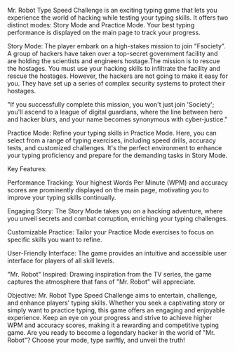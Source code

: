 Mr. Robot Type Speed Challenge is an exciting typing game that lets you experience the world of hacking while testing your typing skills. It offers two distinct modes: Story Mode and Practice Mode. Your best typing performance is displayed on the main page to track your progress.

Story Mode:
The player embark on a high-stakes mission to join "Fsociety". A group of hackers have taken over a top-secret government facility and are holding the scientists and engineers hostage.The mission is to rescue the hostages. You must use your hacking skills to infiltrate the facility and rescue the hostages. However, the hackers are not going to make it easy for you. They have set up a series of complex security systems to protect their hostages.

"If you successfully complete this mission, you won't just join 'Society'; you'll ascend to a league of digital guardians, where the line between hero and hacker blurs, and your name becomes synonymous with cyber-justice."

Practice Mode:
Refine your typing skills in Practice Mode. Here, you can select from a range of typing exercises, including speed drills, accuracy tests, and customized challenges. It's the perfect environment to enhance your typing proficiency and prepare for the demanding tasks in Story Mode.

Key Features:

Performance Tracking: Your highest Words Per Minute (WPM) and accuracy scores are prominently displayed on the main page, motivating you to improve your typing skills continually.

Engaging Story: The Story Mode takes you on a hacking adventure, where you unveil secrets and combat corruption, enriching your typing challenges.

Customizable Practice: Tailor your Practice Mode exercises to focus on specific skills you want to refine.

User-Friendly Interface: The game provides an intuitive and accessible user interface for players of all skill levels.

"Mr. Robot" Inspired: Drawing inspiration from the TV series, the game captures the atmosphere that fans of "Mr. Robot" will appreciate.

Objective:
Mr. Robot Type Speed Challenge aims to entertain, challenge, and enhance players' typing skills. Whether you seek a captivating story or simply want to practice typing, this game offers an engaging and enjoyable experience. Keep an eye on your progress and strive to achieve higher WPM and accuracy scores, making it a rewarding and competitive typing game. Are you ready to become a legendary hacker in the world of "Mr. Robot"? Choose your mode, type swiftly, and unveil the truth!